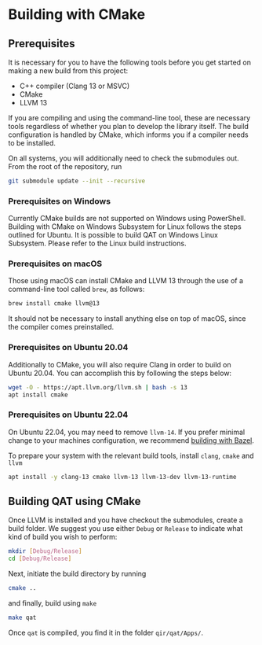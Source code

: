# Building with CMake

## Prerequisites

It is necessary for you to have the following tools before you get started on
making a new build from this project:

-   C++ compiler (Clang 13 or MSVC)
-   CMake
-   LLVM 13

If you are compiling and using the command-line tool, these are necessary tools
regardless of whether you plan to develop the library itself. The build
configuration is handled by CMake, which informs you if a compiler needs to be
installed.

On all systems, you will additionally need to check the submodules out. From the
root of the repository, run

```sh
git submodule update --init --recursive
```

### Prerequisites on Windows

Currently CMake builds are not supported on Windows using PowerShell. Building
with CMake on Windows Subsystem for Linux follows the steps outlined for Ubuntu.
It is possible to build QAT on Windows Linux Subsystem. Please refer to the
Linux build instructions.

### Prerequisites on macOS

Those using macOS can install CMake and LLVM 13 through the use of a
command-line tool called `brew`, as follows:

```sh
brew install cmake llvm@13
```

It should not be necessary to install anything else on top of macOS, since the
compiler comes preinstalled.

### Prerequisites on Ubuntu 20.04

Additionally to CMake, you will also require Clang in order to build on Ubuntu
20.04. You can accomplish this by following the steps below:

```sh
wget -O - https://apt.llvm.org/llvm.sh | bash -s 13
apt install cmake
```

### Prerequisites on Ubuntu 22.04

On Ubuntu 22.04, you may need to remove `llvm-14`. If you prefer minimal change
to your machines configuration, we recommend
[building with Bazel](./building-with-bazel.md).

To prepare your system with the relevant build tools, install `clang`, `cmake`
and `llvm`

```sh
apt install -y clang-13 cmake llvm-13 llvm-13-dev llvm-13-runtime
```

## Building QAT using CMake

Once LLVM is installed and you have checkout the submodules, create a build
folder. We suggest you use either `Debug` or `Release` to indicate what kind of
build you wish to perform:

```sh
mkdir [Debug/Release]
cd [Debug/Release]
```

Next, initiate the build directory by running

```sh
cmake ..
```

and finally, build using `make`

```sh
make qat
```

Once `qat` is compiled, you find it in the folder `qir/qat/Apps/`.
